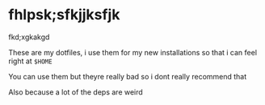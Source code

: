 # fhlpsk;sfkjjksfjk
fkd;xgkakgd

These are my dotfiles, i use them for my new installations so that i can feel right at `$HOME`

You can use them but theyre really bad so i dont really recommend that

Also because a lot of the deps are weird
